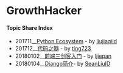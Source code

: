 # GrowthHacker

#### Topic Share Index
- 201711__[Python Ecosystem](https://www.processon.com/view/link/5a2664b5e4b006e5e9d3b2c2) - by [liujiaqiid](https://github.com/liujiaqiid)
- 201712__[代码之髓](https://www.processon.com/view/link/5a406691e4b0daa64fe47d45) - by [ting723](https://github.com/ting723)
- 20180102__[前端三剑客入门](topic_share/180102_web_intro_@ljiepan/README.md) - by [ljiepan](https://github.com/ljiepan)
- 20180104__[Django简介](topic_share/180104_django_intro_@SeanLiuID/README.md)- by [SeanLiuID](https://github.com/SeanLiuID)

